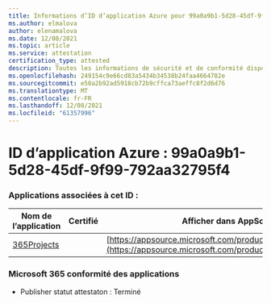 ```yaml
---
title: Informations d’ID d’application Azure pour 99a0a9b1-5d28-45df-9f99-792aa32795f4
ms.author: elmalova
author: elenamalova
ms.date: 12/08/2021
ms.topic: article
ms.service: attestation
certification_type: attested
description: Toutes les informations de sécurité et de conformité disponibles pour 99a0a9b1-5d28-45df-9f99-792aa32795f4.
ms.openlocfilehash: 249154c9e66cd83a5434b34538b24faa4664782e
ms.sourcegitcommit: e50a2b92ad5918cb72b9cffca73aeffc8f2d6d76
ms.translationtype: MT
ms.contentlocale: fr-FR
ms.lasthandoff: 12/08/2021
ms.locfileid: "61357996"
---
```

# <a name="azure-app-id-99a0a9b1-5d28-45df-9f99-792aa32795f4"></a>ID d’application Azure : 99a0a9b1-5d28-45df-9f99-792aa32795f4


### <a name="apps-associated-with-this-id"></a>Applications associées à cet ID :
| **Nom de l’application** | **Certifié** | **Afficher dans AppSource** |
|--------------|---------------|-----------------------|
| [365Projects](https://docs.microsoft.com/microsoft-365-app-certification/forward/WA200002160) |  | [https://appsource.microsoft.com/product/office/WA200002160](https://appsource.microsoft.com/product/office/WA200002160) |

### <a name="microsoft-365-app-compliance-status"></a>Microsoft 365 conformité des applications
- Publisher statut attestaton : Terminé
